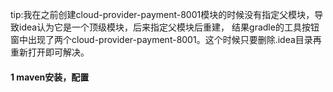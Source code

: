 
tip:我在之前创建cloud-provider-payment-8001模块的时候没有指定父模块，导致idea认为它是一个顶级模块，后来指定父模块后重建，
结果gradle的工具按钮窗中出现了两个cloud-provider-payment-8001。这个时候只要删除.idea目录再重新打开即可解决。

#### 1 maven安装，配置
